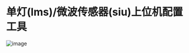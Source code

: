 # 单灯(lms)/微波传感器(siu)上位机配置工具

![image](https://github.com/user-attachments/assets/0154eda9-6a3d-4252-bfac-c5770fc88795)
